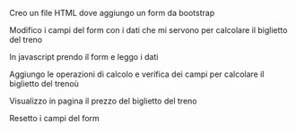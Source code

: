 Creo un file HTML dove aggiungo un form da bootstrap

Modifico i campi del form con i dati che mi servono per calcolare il biglietto del treno

In javascript prendo il form e leggo i dati 

Aggiungo le operazioni di calcolo e verifica dei campi per calcolare il biglietto del trenoù

Visualizzo in pagina il prezzo del biglietto del treno

Resetto i campi del form